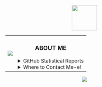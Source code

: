 <div align="center">
   <a href="https://namemc.com/Auuki.2">
   <img align="center" src="https://cravatar.eu/helmhead/auuki/190.png", width="80">
   </a>
   <table>
      <td><a href="https://spoti.fi/3rqvvVD">
         <img src="https://novatorem-three-sooty.vercel.app/api/spotify">
         </a>
      </td>
      <td>
         <h3 align="center">ABOUT ME</h3>
         <details>
            <summary>GitHub Statistical Reports</summary>
            <p align="center">
               <img align="center" src="https://bit.ly/3sXVC6v">
               <img align="center" src="https://bit.ly/2OuIyXl">
            </p>
         </details>
         <details>
            <summary>Where to Contact Me-e!</summary>
            <p align="center"><a href="https://discord.gg/ePmNxnQ">
               <img align="center" src="https://bit.ly/30m9b3p">
               </a>
            </p>
            <ul> 
               <li>You can also contact me via <a href="mailto:snowgangers@gmail.com">email</a></li>
            </ul>
         </details>
      </td>
   </table>
   <a href="https://ko-fi.com/auuki">
   <img align="center" src="https://bit.ly/3c9otOD"/>
   </a>
</div>
